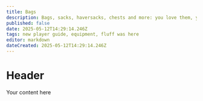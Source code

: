 ```yaml
---
title: Bags
description: Bags, sacks, haversacks, chests and more: you love them, you need them, you want them bigger and better than ever before!
published: false
date: 2025-05-12T14:29:14.246Z
tags: new player guide, equipment, fluff was here
editor: markdown
dateCreated: 2025-05-12T14:29:14.246Z
---
```


# Header
Your content here